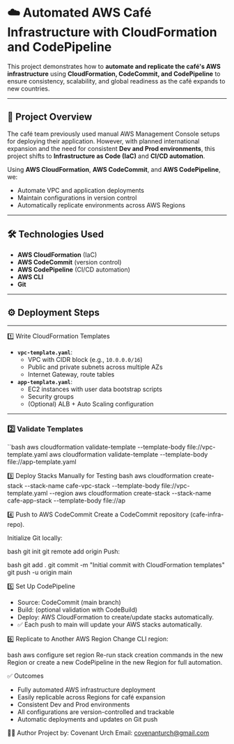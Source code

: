 <H1>☁️ Automated AWS Café Infrastructure with CloudFormation and CodePipeline</H1>

This project demonstrates how to **automate and replicate the café's AWS infrastructure** using **CloudFormation, CodeCommit, and CodePipeline** to ensure consistency, scalability, and global readiness as the café expands to new countries.

---

<h2>🚀 Project Overview</h2>

The café team previously used manual AWS Management Console setups for deploying their application. However, with planned international expansion and the need for consistent **Dev and Prod environments**, this project shifts to **Infrastructure as Code (IaC)** and **CI/CD automation**.

Using **AWS CloudFormation**, **AWS CodeCommit**, and **AWS CodePipeline**, we:
- Automate VPC and application deployments
- Maintain configurations in version control
- Automatically replicate environments across AWS Regions

---

<h2>🛠️ Technologies Used</h2>

- **AWS CloudFormation** (IaC)
- **AWS CodeCommit** (version control)
- **AWS CodePipeline** (CI/CD automation)
- **AWS CLI**
- **Git**

---

<h2>⚙️ Deployment Steps</h2>

---

1️⃣ Write CloudFormation Templates
- **`vpc-template.yaml`**:
  - VPC with CIDR block (e.g., `10.0.0.0/16`)
  - Public and private subnets across multiple AZs
  - Internet Gateway, route tables
- **`app-template.yaml`**:
  - EC2 instances with user data bootstrap scripts
  - Security groups
  - (Optional) ALB + Auto Scaling configuration

---

### 2️⃣ Validate Templates
``bash
aws cloudformation validate-template --template-body file://vpc-template.yaml
aws cloudformation validate-template --template-body file://app-template.yaml

3️⃣ Deploy Stacks Manually for Testing
bash
aws cloudformation create-stack --stack-name cafe-vpc-stack --template-body file://vpc-template.yaml --region <region>
aws cloudformation create-stack --stack-name cafe-app-stack --template-body file://ap

4️⃣ Push to AWS CodeCommit
Create a CodeCommit repository (cafe-infra-repo).

Initialize Git locally:

bash
git init
git remote add origin <CodeCommit-HTTPS-URL>
Push:

bash
git add .
git commit -m "Initial commit with CloudFormation templates"
git push -u origin main

5️⃣ Set Up CodePipeline
- Source: CodeCommit (main branch)
- Build: (optional validation with CodeBuild)
- Deploy: AWS CloudFormation to create/update stacks automatically.
- ✅ Each push to main will update your AWS stacks automatically.

6️⃣ Replicate to Another AWS Region
Change CLI region:

bash
aws configure set region <new-region>
Re-run stack creation commands in the new Region or create a new CodePipeline in the new Region for full automation.

✅ Outcomes
- Fully automated AWS infrastructure deployment
- Easily replicable across Regions for café expansion
- Consistent Dev and Prod environments
- All configurations are version-controlled and trackable
- Automatic deployments and updates on Git push

👨‍💻 Author
Project by: Covenant Urch
Email: covenanturch@gmail.com
